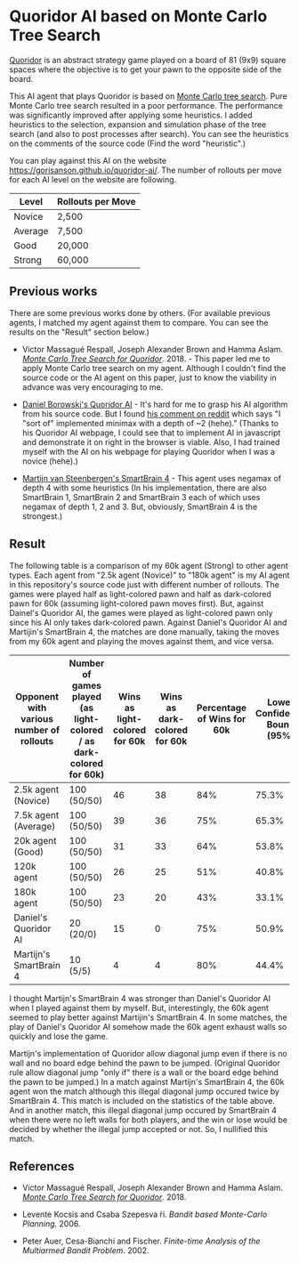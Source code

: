 # Quoridor AI based on Monte Carlo Tree Search

[Quoridor](https://en.wikipedia.org/wiki/Quoridor) is an abstract strategy game played on a board of 81 (9x9) square spaces where the objective is to get your pawn to the opposite side of the board.

This AI agent that plays Quoridor is based on [Monte Carlo tree search](https://en.wikipedia.org/wiki/Monte_Carlo_tree_search).
Pure Monte Carlo tree search resulted in a poor performance. The performance was significantly improved after applying some heuristics. I added heuristics to the selection, expansion and simulation phase of the tree search (and also to post processes after search). You can see the heuristics on the comments of the source code (Find the word "heuristic".)

You can play against this AI on the website https://gorisanson.github.io/quoridor-ai/.
The number of rollouts per move for each AI level on the website are following. 

| Level   | Rollouts per Move |
| -----   | ---- |
| Novice  | 2,500 |
| Average | 7,500 |
| Good    | 20,000 |
| Strong  | 60,000 |


## Previous works

There are some previous works done by others.
(For available previous agents, I matched my agent against them to compare. You can see the results on the "Result" section below.)

- Victor Massagué Respall, Joseph Alexander Brown and Hamma Aslam. *[Monte Carlo Tree Search for Quoridor](https://www.researchgate.net/publication/327679826_Monte_Carlo_Tree_Search_for_Quoridor)*. 2018. - This paper led me to apply Monte Carlo tree search on my agent. Although I couldn't find the source code or the AI agent on this paper, just to know the viability in advance was very encouraging to me.

- [Daniel Borowski's Quoridor AI](https://danielborowski.github.io/site/quoridor-ai/display.html) - It's hard for me to grasp his AI algorithm from his source code. But I found [his comment on reddit](https://www.reddit.com/r/learnprogramming/comments/461woc/cminimax_implementation_for_quoridor/d01yo1m?utm_source=share&utm_medium=web2x) which says "I "sort of" implemented minimax with a depth of ~2 (hehe)." (Thanks to his Quoridor AI webpage, I could see that to implement AI in javascript and demonstrate it on right in the browser is viable. Also, I had trained myself with the AI on his webpage for playing Quoridor when I was a novice (hehe).)

- [Martijn van Steenbergen's SmartBrain 4](https://github.com/MedeaMelana/quoridorai) - This agent uses negamax of depth 4 with some heuristics (In his implementation, there are also SmartBrain 1, SmartBrain 2 and SmartBrain 3 each of which uses negamax of depth 1, 2 and 3. But, obviously, SmartBrain 4 is the strongest.)

## Result
The following table is a comparison of my 60k agent (Strong) to other agent types. Each agent from "2.5k agent (Novice)" to "180k agent" is my AI agent in this repository's source code just with different number of rollouts. The games were played half as light-colored pawn and half as dark-colored pawn for 60k (assuming light-colored pawn moves first). But, against Dainel's Quoridor AI, the games were played as light-colored pawn only since his AI only takes dark-colored pawn. Against Daniel's Quoridor AI and Martijin's SmartBrain 4, the matches are done manually, taking the moves from my 60k agent and playing the moves against them, and vice versa.

| Opponent with various number of rollouts | Number of games played (as light-colored / as dark-colored for 60k) | Wins as light-colored for 60k | Wins as dark-colored for 60k | Percentage of Wins for 60k | Lower Confidence Bound (95%) | Upper Confidence Bound (95%)
| -------------------- | ----- | ---- | ---- | --- | --- | --- |
| 2.5k agent (Novice)  | 100 (50/50) | 46 | 38 | 84% | 75.3% | 90.6% |
| 7.5k agent (Average) | 100 (50/50) | 39 | 36 | 75% | 65.3% | 83.1% |
| 20k agent (Good)     | 100 (50/50) | 31 | 33 | 64% | 53.8% | 73.4% |
| 120k agent           | 100 (50/50) | 26 | 25 | 51% | 40.8% | 61.1% |
| 180k agent           | 100 (50/50) | 23 | 20 | 43% | 33.1% | 53.3% |
| Daniel's Quoridor AI | 20 (20/0) | 15 | 0 | 75% | 50.9% | 91.3% | 
| Martijn's SmartBrain 4 | 10 (5/5) | 4 | 4 | 80% | 44.4% | 97.5% |

I thought Martijn's SmartBrain 4 was stronger than Daniel's Quoridor AI when I played against them by myself. But, interestingly, the 60k agent seemed to play better against Martijin's SmartBrain 4. In some matches, the play of Daniel's Quoridor AI somehow made the 60k agent exhaust walls so quickly and lose the game.

Martijn's implementation of Quoridor allow diagonal jump even if there is no wall and no board edge behind the pawn to be jumped. (Original Quoridor rule allow diagonal jump "only if" there is a wall or the board edge behind the pawn to be jumped.) In a match against Martijn's SmartBrain 4, the 60k agent won the match although this illegal diagonal jump occured twice by SmartBrain 4. This match is included on the statistics of the table above. And in another match, this illegal diagonal jump occured by SmartBrain 4 when there were no left walls for both players, and the win or lose would be decided by whether the illegal jump accepted or not. So, I nullified this match.


## References

- Victor Massagué Respall, Joseph Alexander Brown and Hamma Aslam. *[Monte Carlo Tree Search for Quoridor](https://www.researchgate.net/publication/327679826_Monte_Carlo_Tree_Search_for_Quoridor)*. 2018.

- Levente Kocsis and Csaba Szepesva ́ri. *Bandit based Monte-Carlo Planning*. 2006.

- Peter Auer, Cesa-Bianchi and Fischer. *Finite-time Analysis of the Multiarmed Bandit Problem*. 2002.


